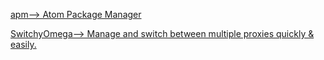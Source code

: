 [apm-->        Atom Package Manager      ](https://github.com//atom/apm)

[SwitchyOmega-->        Manage and switch between multiple proxies quickly & easily.      ](https://github.com//FelisCatus/SwitchyOmega)


